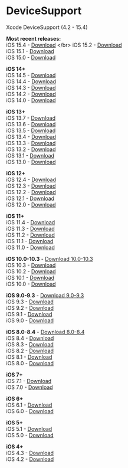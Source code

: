 # DeviceSupport

Xcode DeviceSupport (4.2 - 15.4)

**Most recent releases:**</br>
iOS 15.4 - [Download](https://github.com/yueyuegit/DeviceSupport/raw/main/15.4(FromXcode_13.3_beta_2_xip).zip) </br>
iOS 15.2 - [Download](https://github.com/yueyuegit/DeviceSupport/raw/main/15.2.zip) </br>
iOS 15.1 - [Download](https://github.com/yueyuegit/DeviceSupport/raw/main/15.1%20(19B74).zip) </br>
iOS 15.0 - [Download](https://github.com/yueyuegit/DeviceSupport/raw/main/15.0.zip) </br>

**iOS 14+**</br>
iOS 14.5 - [Download](https://github.com/yueyuegit/DeviceSupport/raw/main/14.5%20(18E182).zip) </br>
iOS 14.4 - [Download](https://github.com/yueyuegit/DeviceSupport/raw/main/14.4.zip) </br>
iOS 14.3 - [Download](https://github.com/yueyuegit/DeviceSupport/raw/main/14.3.zip) </br>
iOS 14.2 - [Download](https://github.com/yueyuegit/DeviceSupport/raw/main/14.2.zip) </br>
iOS 14.0 - [Download](https://github.com/yueyuegit/DeviceSupport/raw/main/14.0.zip) </br>

**iOS 13+**</br>
iOS 13.7 - [Download](https://github.com/yueyuegit/DeviceSupport/raw/main/13.7%20(17H35).zip) </br>
iOS 13.6 - [Download](https://github.com/yueyuegit/DeviceSupport/raw/main/13.6%20(17G64).zip) </br>
iOS 13.5 - [Download](https://github.com/yueyuegit/DeviceSupport/raw/main/13.5.zip) </br>
iOS 13.4 - [Download](https://github.com/yueyuegit/DeviceSupport/raw/main/13.4.zip) </br>
iOS 13.3 - [Download](https://github.com/yueyuegit/DeviceSupport/raw/main/13.3.zip) </br>
iOS 13.2 - [Download](https://github.com/yueyuegit/DeviceSupport/raw/main/13.2.zip) </br>
iOS 13.1 - [Download](https://github.com/yueyuegit/DeviceSupport/raw/main/13.1.zip) </br>
iOS 13.0 - [Download](https://github.com/yueyuegit/DeviceSupport/raw/main/13.0.zip) </br>

**iOS 12+**</br>
iOS 12.4 - [Download](https://github.com/yueyuegit/DeviceSupport/raw/main/12.4%20(16G73).zip) </br>
iOS 12.3 - [Download](https://github.com/yueyuegit/DeviceSupport/raw/main/12.3%20(16F5117h).zip) </br>
iOS 12.2 - [Download](https://github.com/yueyuegit/DeviceSupport/raw/main/12.2%20(16E5191d).zip) </br>
iOS 12.1 - [Download](https://github.com/yueyuegit/DeviceSupport/raw/main/12.1%20(16B91).zip) </br>
iOS 12.0 - [Download](https://github.com/yueyuegit/DeviceSupport/raw/main/12.0%20(16A366).zip) </br>

**iOS 11+**</br>
iOS 11.4 - [Download](https://github.com/yueyuegit/DeviceSupport/raw/main/11.4%20(15F79).zip) </br>
iOS 11.3 - [Download](https://github.com/yueyuegit/DeviceSupport/raw/main/11.3%20(15E5167d).zip) </br>
iOS 11.2 - [Download](https://github.com/yueyuegit/DeviceSupport/raw/main/11.2.zip) </br>
iOS 11.1 - [Download](https://github.com/yueyuegit/DeviceSupport/raw/main/11.1%20(15B87).zip) </br>
iOS 11.0 - [Download](https://github.com/yueyuegit/DeviceSupport/raw/main/11.0%20(15A5361a).zip) </br>

**iOS 10.0-10.3** - [Download 10.0-10.3](https://github.com/yueyuegit/DeviceSupport/raw/main/10.0-10.3.zip)</br>
iOS 10.3 - [Download](https://github.com/yueyuegit/DeviceSupport/raw/main/10.3.zip) </br>
iOS 10.2 - [Download](https://github.com/yueyuegit/DeviceSupport/raw/main/10.2.zip) </br>
iOS 10.1 - [Download](https://github.com/yueyuegit/DeviceSupport/raw/main/10.1.zip) </br>
iOS 10.0 - [Download](https://github.com/yueyuegit/DeviceSupport/raw/main/10.0.zip) </br>

**iOS 9.0-9.3** - [Download 9.0-9.3](https://github.com/yueyuegit/DeviceSupport/raw/main/9.0-9.3.zip)</br>
iOS 9.3 - [Download](https://github.com/yueyuegit/DeviceSupport/raw/main/9.3.zip) </br>
iOS 9.2 - [Download](https://github.com/yueyuegit/DeviceSupport/raw/main/9.2.zip) </br>
iOS 9.1 - [Download](https://github.com/yueyuegit/DeviceSupport/raw/main/9.1.zip) </br>
iOS 9.0 - [Download](https://github.com/yueyuegit/DeviceSupport/raw/main/9.0.zip) </br>

**iOS 8.0-8.4** - [Download 8.0-8.4](https://github.com/yueyuegit/DeviceSupport/raw/main/8.0-8.4.zip)</br>
iOS 8.4 - [Download](https://github.com/yueyuegit/DeviceSupport/raw/main/8.4.zip) </br>
iOS 8.3 - [Download](https://github.com/yueyuegit/DeviceSupport/raw/main/8.3.zip) </br>
iOS 8.2 - [Download](https://github.com/yueyuegit/DeviceSupport/raw/main/8.2.zip) </br>
iOS 8.1 - [Download](https://github.com/yueyuegit/DeviceSupport/raw/main/8.1.zip) </br>
iOS 8.0 - [Download](https://github.com/yueyuegit/DeviceSupport/raw/main/8.0.zip) </br>

**iOS 7+**</br>
iOS 7.1 - [Download](https://github.com/yueyuegit/DeviceSupport/raw/main/7.1.zip) </br>
iOS 7.0 - [Download](https://github.com/yueyuegit/DeviceSupport/raw/main/7.0.zip) </br>

**iOS 6+**</br>
iOS 6.1 - [Download](https://github.com/yueyuegit/DeviceSupport/raw/main/6.1.zip) </br>
iOS 6.0 - [Download](https://github.com/yueyuegit/DeviceSupport/raw/main/6.0.zip) </br>

**iOS 5+**</br>
iOS 5.1 - [Download](https://github.com/yueyuegit/DeviceSupport/raw/main/5.1.zip) </br>
iOS 5.0 - [Download](https://github.com/yueyuegit/DeviceSupport/raw/main/5.0.zip) </br>

**iOS 4+**</br>
iOS 4.3 - [Download](https://github.com/yueyuegit/DeviceSupport/raw/main/4.3.zip) </br>
iOS 4.2 - [Download](https://github.com/yueyuegit/DeviceSupport/raw/main/4.2.zip) </br>

</br>

